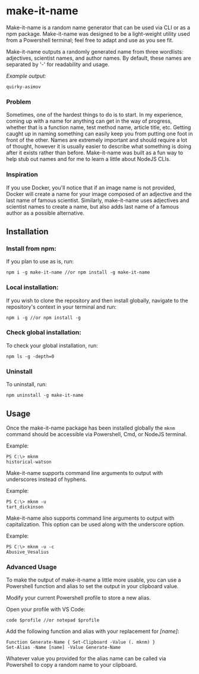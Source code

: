 # make-it-name

Make-it-name is a random name generator that can be used via CLI or as a npm package. Make-it-name was designed to be a light-weight utility used from a Powershell terminal; feel free to adapt and use as you see fit.

Make-it-name outputs a randomly generated name from three wordlists: adjectives, scientist names, and author names. By default, these names are separated by '-' for readability and usage.

_Example output:_

```
quirky-asimov
```

### Problem

Sometimes, one of the hardest things to do is to start. In my experience, coming up with a name for anything can get in the way of progress, whether that is a function name, test method name, article title, etc. Getting caught up in naming something can easily keep you from putting one foot in front of the other. Names are extremely important and should require a lot of thought, however it is usually easier to describe what something is doing after it exists rather than before. Make-it-name was built as a fun way to help stub out names and for me to learn a little about NodeJS CLIs.

### Inspiration

If you use Docker, you'll notice that if an image name is not provided, Docker will create a name for your image composed of an adjective and the last name of famous scientist. Similarly, make-it-name uses adjectives and scientist names to create a name, but also adds last name of a famous author as a possible alternative.

## Installation

### Install from npm:

If you plan to use as is, run:

```
npm i -g make-it-name //or npm install -g make-it-name
```

### Local installation:

If you wish to clone the repository and then install globally, navigate to the repository's context in your terminal and run:

```
npm i -g //or npm install -g
```

### Check global installation:

To check your global installation, run:

```
npm ls -g -depth=0
```

### Uninstall

To uninstall, run:

```
npm uninstall -g make-it-name
```

## Usage

Once the make-it-name package has been installed globally the `mknm` command should be accessible via Powershell, Cmd, or NodeJS terminal.

Example:

```
PS C:\> mknm
historical-watson
```

Make-it-name supports command line arguments to output with underscores instead of hyphens.

Example:

```
PS C:\> mknm -u
tart_dickinson
```

Make-it-name also supports command line arguments to output with capitalization. This option can be used along with the underscore option.

Example:

```
PS C:\> mknm -u -c
Abusive_Vesalius
```

### Advanced Usage

To make the output of make-it-name a little more usable, you can use a Powershell function and alias to set the output in your clipboard value.

Modify your current Powershell profile to store a new alias.

Open your profile with VS Code:

```
code $profile //or notepad $profile
```

Add the following function and alias with your replacement for _[name]_:

```
Function Generate-Name { Set-Clipboard -Value (. mknm) }
Set-Alias -Name [name] -Value Generate-Name
```

Whatever value you provided for the alias name can be called via Powershell to copy a random name to your clipboard.
